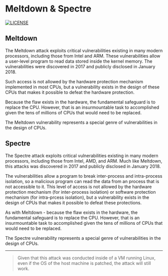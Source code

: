 # Meltdown & Spectre

[![LICENSE](https://img.shields.io/github/license/adamalston/Meltdown-Spectre?color=black)](LICENSE)

## Meltdown

The Meltdown attack exploits critical vulnerabilities existing in many modern processors, including those from Intel and ARM. These vulnerabilities allow a user-level program to read data stored inside the kernel memory. The vulnerabilities were discovered in 2017 and publicly disclosed in January 2018.

Such access is not allowed by the hardware protection mechanism implemented in most CPUs, but a vulnerability exists in the design of these CPUs that makes it possible to defeat the hardware protection.

Because the flaw exists in the hardware, the fundamental safeguard is to replace the CPU. However, that is an insurmountable task to accomplished given the tens of millions of CPUs that would need to be replaced.

The Meltdown vulnerability represents a special genre of vulnerabilities in the design of CPUs.

## Spectre

The Spectre attack exploits critical vulnerabilities existing in many modern processors, including those from Intel, AMD, and ARM. Much like Meltdown, this attacks was discovered in 2017 and publicly disclosed in January 2018. 

The vulnerabilities allow a program to break inter-process and intra-process isolation, so a malicious program can read the data from an process that is not accessible to it. This level of access is not allowed by the hardware protection mechanism (for inter-process isolation) or software protection mechanism (for intra-prcess isolation), but a vulnerability exists in the design of CPUs that makes it possible to defeat these protections.

As with Meltdown - because the flaw exists in the hardware, the fundamental safeguard is to replace the CPU. However, that is an insurmountable task to accomplished given the tens of millions of CPUs that would need to be replaced.

The Spectre vulnerability represents a special genre of vulnerabilities in the design of CPUs.

---

> Given that this attack was conducted inside of a VM running Linux, even if the OS of the host machine is patched, the attack will still work.